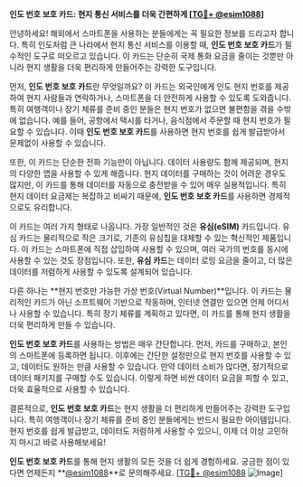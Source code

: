 **인도 번호 보호 카드: 현지 통신 서비스를 더욱 간편하게 [[TG💪+ @esim1088](https://t.me/s/esim1088)]**

안녕하세요! 해외에서 스마트폰을 사용하는 분들에게는 꼭 필요한 정보를 드리고자 합니다. 특히 인도처럼 큰 나라에서 현지 통신 서비스를 이용할 때, **인도 번호 보호 카드**가 필수적인 도구로 떠오르고 있습니다. 이 카드는 단순히 국제 통화 요금을 줄이는 것뿐만 아니라 현지 생활을 더욱 편리하게 만들어주는 강력한 도구입니다.

먼저, **인도 번호 보호 카드**란 무엇일까요? 이 카드는 외국인에게 인도 현지 번호를 제공하여 현지 사람들과 연락하거나, 스마트폰을 더 안전하게 사용할 수 있도록 도와줍니다. 특히 여행객이나 장기 체류를 준비 중인 분들은 현지 번호가 없으면 불편함을 겪을 수밖에 없습니다. 예를 들어, 공항에서 택시를 타거나, 음식점에서 주문할 때 현지 번호가 필요할 수 있습니다. 이때 **인도 번호 보호 카드**를 사용하면 현지 번호를 쉽게 발급받아서 문제없이 사용할 수 있습니다.

또한, 이 카드는 단순한 전화 기능만이 아닙니다. 데이터 사용량도 함께 제공되며, 현지의 다양한 앱을 사용할 수 있게 해줍니다. 현지 데이터를 구매하는 것이 어려운 경우도 많지만, 이 카드를 통해 데이터를 자동으로 충전받을 수 있어 매우 실용적입니다. 특히 현지 데이터 요금제는 복잡하고 비싸기 때문에, **인도 번호 보호 카드**를 사용하면 경제적으로도 유리합니다.

이 카드는 여러 가지 형태로 나옵니다. 가장 일반적인 것은 **유심(eSIM)** 카드입니다. 유심 카드는 물리적으로 작은 크기로, 기존의 유심칩을 대체할 수 있는 혁신적인 제품입니다. 이 카드는 스마트폰에 직접 삽입하여 사용할 수 있으며, 여러 국가의 번호를 동시에 사용할 수 있는 것도 장점입니다. 또한, **유심 카드**는 데이터 로밍 요금을 줄이고, 더 많은 데이터를 저렴하게 사용할 수 있도록 설계되어 있습니다.

다른 하나는 **현지 번호만 가능한 가상 번호(Virtual Number)**입니다. 이 카드는 물리적인 카드가 아닌 소프트웨어 기반으로 작동하며, 인터넷 연결만 있으면 언제 어디서나 사용할 수 있습니다. 특히 장기 체류를 계획하고 있다면, 이 카드를 통해 현지 생활을 더욱 편리하게 만들 수 있습니다.

**인도 번호 보호 카드**를 사용하는 방법은 매우 간단합니다. 먼저, 카드를 구매하고, 본인의 스마트폰에 등록하면 됩니다. 이후에는 간단한 설정만으로 현지 번호를 사용할 수 있고, 데이터도 원하는 만큼 사용할 수 있습니다. 만약 데이터 소비가 많다면, 정기적으로 데이터 패키지를 구매할 수도 있습니다. 이렇게 하면 비싼 데이터 요금을 피할 수 있고, 더욱 효율적으로 사용할 수 있습니다.

결론적으로, **인도 번호 보호 카드**는 현지 생활을 더 편리하게 만들어주는 강력한 도구입니다. 특히 여행객이나 장기 체류를 준비 중인 분들에게는 반드시 필요한 아이템입니다. 현지 번호를 쉽게 발급받고, 데이터도 저렴하게 사용할 수 있으니, 이제 더 이상 고민하지 마시고 바로 사용해보세요! 

**인도 번호 보호 카드**를 통해 현지 생활의 모든 것을 더 쉽게 경험하세요. 궁금한 점이 있다면 언제든지 **[@esim1088](https://t.me/s/esim1088)**로 문의해주세요. [[TG💪+ @esim1088](https://t.me/s/esim1088) ![Image](https://i.postimg.cc/Y0z9fWf4/image.png)]